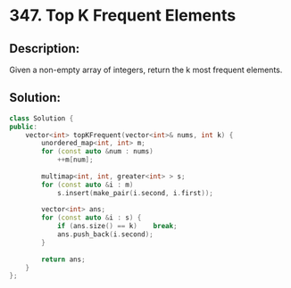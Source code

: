 # 347. Top K Frequent Elements

## Description:

Given a non-empty array of integers, return the k most frequent elements.

## Solution:

```c++
class Solution {
public:
    vector<int> topKFrequent(vector<int>& nums, int k) {
        unordered_map<int, int> m;
        for (const auto &num : nums)
            ++m[num];
        
        multimap<int, int, greater<int> > s;
        for (const auto &i : m)
            s.insert(make_pair(i.second, i.first));
        
        vector<int> ans;
        for (const auto &i : s) {
            if (ans.size() == k)    break;
            ans.push_back(i.second);
        }
        
        return ans;
    }
};
```

<!-- remark：

-  -->
